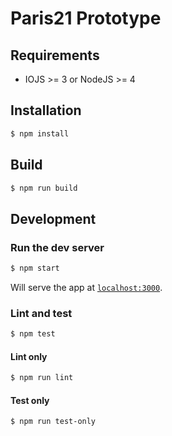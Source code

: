 Paris21 Prototype
================
## Requirements

* IOJS >= 3 or NodeJS >= 4


## Installation

```bash
$ npm install
```

## Build

```bash
$ npm run build
```

## Development

### Run the dev server

```bash
$ npm start
```

Will serve the app at [`localhost:3000`](http://localhost:3000).

### Lint and test

```bash
$ npm test
```

#### Lint only

```bash
$ npm run lint
```

#### Test only

```bash
$ npm run test-only
```
